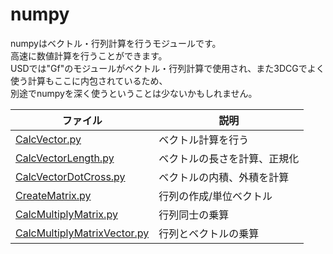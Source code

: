 # numpy

numpyはベクトル・行列計算を行うモジュールです。     
高速に数値計算を行うことができます。     
USDでは"Gf"のモジュールがベクトル・行列計算で使用され、また3DCGでよく使う計算もここに内包されているため、    
別途でnumpyを深く使うということは少ないかもしれません。     

|ファイル|説明|     
|---|---|     
|[CalcVector.py](./CalcVector.py)|ベクトル計算を行う|     
|[CalcVectorLength.py](./CalcVectorLength.py)|ベクトルの長さを計算、正規化|     
|[CalcVectorDotCross.py](./CalcVectorDotCross.py)|ベクトルの内積、外積を計算|     
|[CreateMatrix.py](./CreateMatrix.py)|行列の作成/単位ベクトル|     
|[CalcMultiplyMatrix.py](./CalcMultiplyMatrix.py)|行列同士の乗算|     
|[CalcMultiplyMatrixVector.py](./CalcMultiplyMatrixVector.py)|行列とベクトルの乗算|     

